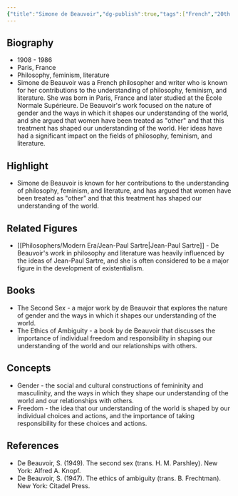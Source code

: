 ```yaml
---
{"title":"Simone de Beauvoir","dg-publish":true,"tags":["French","20th century","modern-era","figures"],"born-date":1908,"keywords":"Simone de Beauvoir, philosophy, feminism, literature","aliases":"French philosopher and writer","permalink":"/philosophers/modern-era/simone-de-beauvoir/","dgPassFrontmatter":true}
---
```


## Biography

-   1908 - 1986
-   Paris, France
-   Philosophy, feminism, literature
-   Simone de Beauvoir was a French philosopher and writer who is known for her contributions to the understanding of philosophy, feminism, and literature. She was born in Paris, France and later studied at the École Normale Supérieure. De Beauvoir's work focused on the nature of gender and the ways in which it shapes our understanding of the world, and she argued that women have been treated as "other" and that this treatment has shaped our understanding of the world. Her ideas have had a significant impact on the fields of philosophy, feminism, and literature.

## Highlight

-   Simone de Beauvoir is known for her contributions to the understanding of philosophy, feminism, and literature, and has argued that women have been treated as "other" and that this treatment has shaped our understanding of the world.

## Related Figures

-   [[Philosophers/Modern Era/Jean-Paul Sartre\|Jean-Paul Sartre]] - De Beauvoir's work in philosophy and literature was heavily influenced by the ideas of Jean-Paul Sartre, and she is often considered to be a major figure in the development of existentialism.

## Books

-   The Second Sex - a major work by de Beauvoir that explores the nature of gender and the ways in which it shapes our understanding of the world.
-   The Ethics of Ambiguity - a book by de Beauvoir that discusses the importance of individual freedom and responsibility in shaping our understanding of the world and our relationships with others.

## Concepts

-   Gender - the social and cultural constructions of femininity and masculinity, and the ways in which they shape our understanding of the world and our relationships with others.
-   Freedom - the idea that our understanding of the world is shaped by our individual choices and actions, and the importance of taking responsibility for these choices and actions.

## References

-   De Beauvoir, S. (1949). The second sex (trans. H. M. Parshley). New York: Alfred A. Knopf.
-   De Beauvoir, S. (1947). The ethics of ambiguity (trans. B. Frechtman). New York: Citadel Press.